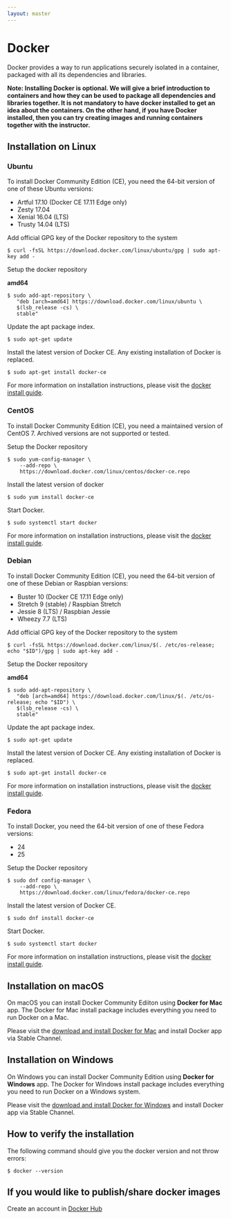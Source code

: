 ```yaml
---
layout: master
---
```


# Docker

Docker provides a way to run applications securely isolated in a container,
packaged with all its dependencies and libraries.

**Note: Installing Docker is optional. We will give a brief introduction to
containers and how they can be used to package all dependencies and libraries
together. It is not mandatory to have docker installed to get an idea about the
containers. On the other hand, if you have Docker installed, then you can try
creating images and running containers together with the instructor.**


## Installation on Linux

### Ubuntu

To install Docker Community Edition (CE), you need the 64-bit version of one of
these Ubuntu versions:

  * Artful 17.10 (Docker CE 17.11 Edge only)
  * Zesty 17.04
  * Xenial 16.04 (LTS)
  * Trusty 14.04 (LTS)

Add official GPG key of the Docker repository to the system
```shell
$ curl -fsSL https://download.docker.com/linux/ubuntu/gpg | sudo apt-key add -
```
Setup the docker repository

**amd64**
```shell
$ sudo add-apt-repository \
   "deb [arch=amd64] https://download.docker.com/linux/ubuntu \
   $(lsb_release -cs) \
   stable"
```

Update the apt package index.
```shell
$ sudo apt-get update
```

Install the latest version of Docker CE. Any existing installation of Docker is replaced.
```shell
$ sudo apt-get install docker-ce
```

For more information on installation instructions, please visit the
[docker install guide](https://docs.docker.com/engine/installation/linux/docker-ce/ubuntu/).


### CentOS

To install Docker Community Edition (CE), you need a maintained version of
CentOS 7. Archived versions are not supported or tested.

Setup the Docker repository

```shell
$ sudo yum-config-manager \
    --add-repo \
    https://download.docker.com/linux/centos/docker-ce.repo
```
Install the latest version of docker
```shell
$ sudo yum install docker-ce
```
Start Docker.
```shell
$ sudo systemctl start docker
```

For more information on installation instructions, please visit the
[docker install guide](https://docs.docker.com/engine/installation/linux/docker-ce/centos/).


### Debian

To install Docker Community Edition (CE), you need the 64-bit version of one of
these Debian or Raspbian versions:

* Buster 10 (Docker CE 17.11 Edge only)
* Stretch 9 (stable) / Raspbian Stretch
* Jessie 8 (LTS) / Raspbian Jessie
* Wheezy 7.7 (LTS)

Add official GPG key of the Docker repository to the system
```shell
$ curl -fsSL https://download.docker.com/linux/$(. /etc/os-release; echo "$ID")/gpg | sudo apt-key add -
```

Setup the Docker repository

**amd64**
```shell
$ sudo add-apt-repository \
   "deb [arch=amd64] https://download.docker.com/linux/$(. /etc/os-release; echo "$ID") \
   $(lsb_release -cs) \
   stable"
```

Update the apt package index.
```shell
$ sudo apt-get update
```

Install the latest version of Docker CE. Any existing installation of Docker is replaced.
```shell
$ sudo apt-get install docker-ce
```

For more information on installation instructions, please visit the
[docker install guide](https://docs.docker.com/engine/installation/linux/docker-ce/debian/).


### Fedora

To install Docker, you need the 64-bit version of one of these Fedora versions:

* 24
* 25

Setup the Docker repository
```shell
$ sudo dnf config-manager \
    --add-repo \
    https://download.docker.com/linux/fedora/docker-ce.repo
```

Install the latest version of Docker CE.
```shell
$ sudo dnf install docker-ce
```

Start Docker.
```shell
$ sudo systemctl start docker
```

For more information on installation instructions, please visit the
[docker install guide](https://docs.docker.com/engine/installation/linux/docker-ce/fedora/).


## Installation on macOS

On macOS you can install Docker Community Ediiton using **Docker for Mac**
app. The Docker for Mac install package includes everything you need to run
Docker on a Mac.

Please visit the [download and install Docker for
Mac](https://docs.docker.com/docker-for-mac/install/) and install Docker app
via Stable Channel.


## Installation on Windows

On Windows you can install Docker Community Edition using **Docker for
Windows** app. The Docker for Windows install package includes everything you
need to run Docker on a Windows system.

Please visit the [download and install Docker for
Windows](https://docs.docker.com/docker-for-windows/install/) and install
Docker app via Stable Channel.


## How to verify the installation

The following command should give you the docker version and not throw errors:

```shell
$ docker --version
```

## If you would like to publish/share docker images

Create an account in [Docker Hub](https://hub.docker.com/)
